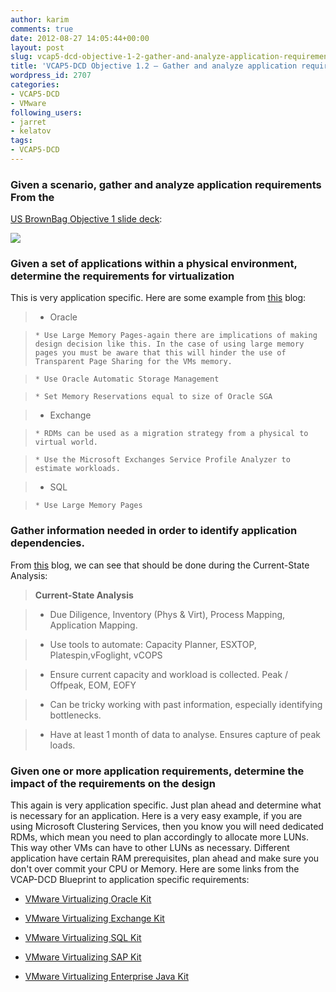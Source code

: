 ```yaml
---
author: karim
comments: true
date: 2012-08-27 14:05:44+00:00
layout: post
slug: vcap5-dcd-objective-1-2-gather-and-analyze-application-requirements
title: 'VCAP5-DCD Objective 1.2 – Gather and analyze application requirements '
wordpress_id: 2707
categories:
- VCAP5-DCD
- VMware
following_users:
- jarret
- kelatov
tags:
- VCAP5-DCD
---
```


### Given a scenario, gather and analyze application requirements From the





[US BrownBag Objective 1 slide deck](http://www.slideshare.net/ProfessionalVMware/professionalvmware-brownbag-jason-boche-vcapdcd-objective-1):





[![](http://virtuallyhyper.com/wp-content/uploads/2012/08/current-state-analysis.png)](http://virtuallyhyper.com/wp-content/uploads/2012/08/current-state-analysis.png)





### Given a set of applications within a physical environment, determine the requirements for virtualization





This is very application specific. Here are some example from [this](http://www.seancrookston.com/blog/2011/02/08/vcap-dcd-objective-1-2-gather-and-analyze-application-requirements/) blog:





> 
  
> 
> 
  
>   * Oracle 
  
  
  
>     * Use Large Memory Pages-again there are implications of making design decision like this. In the case of using large memory pages you must be aware that this will hinder the use of Transparent Page Sharing for the VMs memory.
> 
  
>     * Use Oracle Automatic Storage Management
> 
  
>     * Set Memory Reservations equal to size of Oracle SGA
> 
  
> 
  
>   * Exchange 
  
  
  
>     * RDMs can be used as a migration strategy from a physical to virtual world.
> 
  
>     * Use the Microsoft Exchanges Service Profile Analyzer to estimate workloads.
> 
  
> 
  
>   * SQL 
  
  
  
>     * Use Large Memory Pages
> 
  
> 
  






### Gather information needed in order to identify application dependencies.





From [this](http://www.virtualnetworkdesign.com/vcap5-dcd-study-guide/) blog, we can see that should be done during the Current-State Analysis:





> 
  
> 
> **Current-State Analysis**
> 
> 
  
  
> 
> 
  
>   * Due Diligence, Inventory (Phys & Virt), Process Mapping, Application Mapping. 
> 
  
>   * Use tools to automate: Capacity Planner, ESXTOP, Platespin,vFoglight, vCOPS 
> 
  
>   * Ensure current capacity and workload is collected. Peak / Offpeak, EOM, EOFY 
> 
  
>   * Can be tricky working with past information, especially identifying bottlenecks. 
> 
  
>   * Have at least 1 month of data to analyse. Ensures capture of peak loads.
> 
  






### Given one or more application requirements, determine the impact of the requirements on the design





This again is very application specific. Just plan ahead and determine what is necessary for an application. Here is a very easy example, if you are using Microsoft Clustering Services, then you know you will need dedicated RDMs, which mean you need to plan accordingly to allocate more LUNs. This way other VMs can have to other LUNs as necessary. Different application have certain RAM prerequisites, plan ahead and make sure you don't over commit your CPU or Memory. Here are some links from the VCAP-DCD Blueprint to application specific requirements:







  * [VMware Virtualizing Oracle Kit](http://info.vmware.com/content/12581_VirtApps_reg?cid=70180000000wJTz&pc=orcl&src=APPS-WEB-SOLN&elq=URLPage=139&xyz=)


  * [VMware Virtualizing Exchange Kit](http://info.vmware.com/content/12581_VirtApps_reg?cid=70180000000wJUJ&pc=exch&src=APPS-WEB-SOLN&elq=URLPage=139&xyz=)


  * [VMware Virtualizing SQL Kit](http://info.vmware.com/content/12581_VirtApps_reg?cid=70180000000wJUY&pc=sql&src=APPS-WEB-SOLN&elq=URLPage=139&xyz=)


  * [VMware Virtualizing SAP Kit](http://info.vmware.com/content/12581_VirtApps_reg?cid=70180000000wJUT&pc=sap&src=APPS-WEB-SOLN&elq=URLPage=139&xyz=)


  * [VMware Virtualizing Enterprise Java Kit](http://info.vmware.com/content/12581_VirtApps_reg?cid=70180000000wJUd&pc=java&src=APPS-WEB-SOLN&elq=URLPage=139&xyz=)



